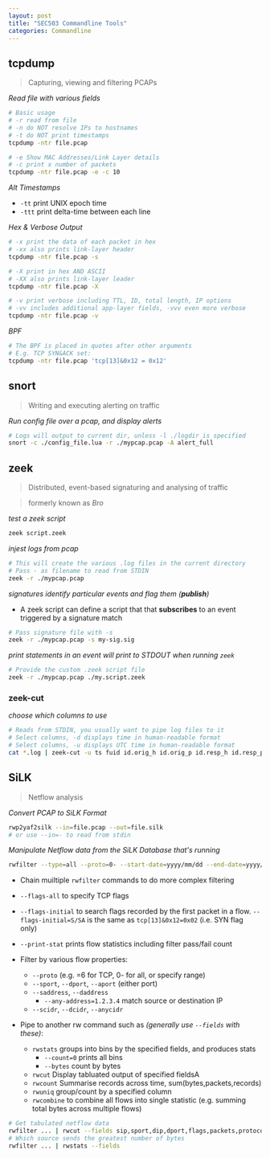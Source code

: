 ```yaml
---
layout: post
title: "SEC503 Commandline Tools"
categories: Commandline
---
```


## tcpdump

> Capturing, viewing and filtering PCAPs

_Read file with various fields_ 
```bash
# Basic usage
# -r read from file
# -n do NOT resolve IPs to hostnames
# -t do NOT print timestamps
tcpdump -ntr file.pcap

# -e Show MAC Addresses/Link Layer details
# -c print x number of packets
tcpdump -ntr file.pcap -e -c 10
```

_Alt Timestamps_
* `-tt` print UNIX epoch time
* `-ttt` print delta-time between each line

_Hex & Verbose Output_
```bash
# -x print the data of each packet in hex
# -xx also prints link-layer header
tcpdump -ntr file.pcap -s
```

```bash
# -X print in hex AND ASCII
# -XX also prints link-layer leader
tcpdump -ntr file.pcap -X
```

```bash
# -v print verbose including TTL, ID, total length, IP options
# -vv includes additional app-layer fields, -vvv even more verbose
tcpdump -ntr file.pcap -v
```

_BPF_
```bash
# The BPF is placed in quotes after other arguments
# E.g. TCP SYN&ACK set:
tcpdump -ntr file.pcap 'tcp[13]&0x12 = 0x12'
```

## snort
> Writing and executing alerting on traffic

_Run config file over a pcap, and display alerts_
```bash
# Logs will output to current dir, unless -l ./logdir is specified
snort -c ./config_file.lua -r ./mypcap.pcap -A alert_full
```

## zeek
> Distributed, event-based signaturing and analysing of traffic 

> formerly known as _Bro_

_test a zeek script_
```bash
zeek script.zeek
```

_injest logs from pcap_
```bash
# This will create the various .log files in the current directory
# Pass - as filename to read from STDIN
zeek -r ./mypcap.pcap
```
_signatures identify particular events and flag them (**publish**)_
* A zeek script can define a script that that **subscribes** to an event triggered by a signature match 
```bash
# Pass signature file with -s
zeek -r ./mypcap.pcap -s my-sig.sig
```
_print statements in an event will print to STDOUT when running `zeek`_
```bash
# Provide the custom .zeek script file
zeek -r ./mypcap.pcap ./my.script.zeek
```

### zeek-cut
_choose which columns to use_
```bash
# Reads from STDIN, you usually want to pipe log files to it
# Select columns, -d displays time in human-readable format
# Select columns, -u displays UTC time in human-readable format
cat *.log | zeek-cut -u ts fuid id.orig_h id.orig_p id.resp_h id.resp_p sig_id event_msg sub_msg
```

## SiLK
> Netflow analysis

_Convert PCAP to SiLK Format_
```bash
rwp2yaf2silk --in=file.pcap --out=file.silk
# or use --in=- to read from stdin
```

_Manipulate Netflow data from the SiLK Database that's running_
```bash
rwfilter --type=all --proto=0- --start-date=yyyy/mm/dd --end-date=yyyy/mm/dd --pass=stdout | # pipe to another rw command
```
* Chain muiltiple `rwfilter` commands to do more complex filtering
* `--flags-all` to specify TCP flags
* `--flags-initial` to search flags recorded by the first packet in a flow. `--flags-initial=S/SA` is the same as `tcp[13]&0x12=0x02` (i.e. SYN flag only)
* `--print-stat` prints flow statistics including filter pass/fail count
* Filter by various flow properties:
    * `--proto` (e.g. =6 for TCP, 0- for all, or specify range)
    * `--sport`, `--dport`, `--aport` (either port)
    * `--saddress`, `--daddress`
        * `--any-address=1.2.3.4` match source or destination IP
    * `--scidr`, `--dcidr`, `--anycidr`

* Pipe to another rw command such as _(generally use `--fields` with these)_:
    * `rwstats` groups into bins by the specified fields, and produces stats
        * `--count=0` prints all bins
        * `--bytes` count by bytes
    * `rwcut` Display tabluated output of specified fieldsA
    * `rwcount` Summarise records across time, sum(bytes,packets,records)
    * `rwuniq` group/count by a specified column
    * `rwcombine` to combine all flows into single statistic (e.g. summing total bytes across multiple flows)

```bash
# Get tabulated netflow data
rwfilter ... | rwcut --fields sip,sport,dip,dport,flags,packets,protocol,dura
# Which source sends the greatest number of bytes
rwfilter ... | rwstats --fields 
```